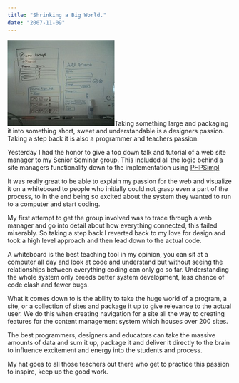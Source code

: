 ```yaml
---
title: "Shrinking a Big World."
date: "2007-11-09"
---
```


[![Working on a promotions add-on](/images/1420671042_c13322ecb0_m.jpg)](http://www.flickr.com/photos/dorkstyle/1420671042/ "Photo Sharing")Taking something large and packaging it into something short, sweet and understandable is a designers passion. Taking a step back it is also a programmer and teachers passion.

Yesterday I had the honor to give a top down talk and tutorial of a web site manager to my Senior Seminar group. This included all the logic behind a site managers functionality down to the implementation using [PHPSimpl](http://code.google.com/p/phpsimpl/)

It was really great to be able to explain my passion for the web and visualize it on a whiteboard to people who initially could not grasp even a part of the process, to in the end being so excited about the system they wanted to run to a computer and start coding.

My first attempt to get the group involved was to trace through a web manager and go into detail about how everything connected, this failed miserably. So taking a step back I reverted back to my love for design and took a high level approach and then lead down to the actual code.

A whiteboard is the best teaching tool in my opinion, you can sit at a computer all day and look at code and understand but without seeing the relationships between everything coding can only go so far. Understanding the whole system only breeds better system development, less chance of code clash and fewer bugs.

What it comes down to is the ability to take the huge world of a program, a site, or a collection of sites and package it up to give relevance to the actual user. We do this when creating navigation for a site all the way to creating features for the content management system which houses over 200 sites.

The best programmers, designers and educators can take the massive amounts of data and sum it up, package it and deliver it directly to the brain to influence excitement and energy into the students and process.

My hat goes to all those teachers out there who get to practice this passion to inspire, keep up the good work.
